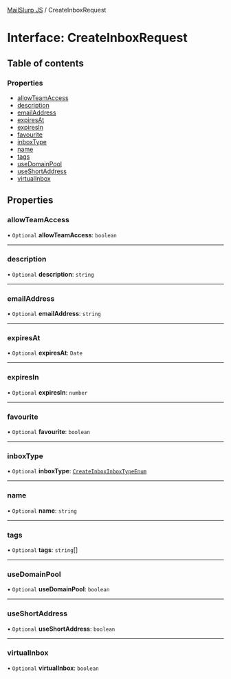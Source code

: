 [MailSlurp JS](../README.md) / CreateInboxRequest

# Interface: CreateInboxRequest

## Table of contents

### Properties

- [allowTeamAccess](CreateInboxRequest.md#allowteamaccess)
- [description](CreateInboxRequest.md#description)
- [emailAddress](CreateInboxRequest.md#emailaddress)
- [expiresAt](CreateInboxRequest.md#expiresat)
- [expiresIn](CreateInboxRequest.md#expiresin)
- [favourite](CreateInboxRequest.md#favourite)
- [inboxType](CreateInboxRequest.md#inboxtype)
- [name](CreateInboxRequest.md#name)
- [tags](CreateInboxRequest.md#tags)
- [useDomainPool](CreateInboxRequest.md#usedomainpool)
- [useShortAddress](CreateInboxRequest.md#useshortaddress)
- [virtualInbox](CreateInboxRequest.md#virtualinbox)

## Properties

### allowTeamAccess

• `Optional` **allowTeamAccess**: `boolean`

___

### description

• `Optional` **description**: `string`

___

### emailAddress

• `Optional` **emailAddress**: `string`

___

### expiresAt

• `Optional` **expiresAt**: `Date`

___

### expiresIn

• `Optional` **expiresIn**: `number`

___

### favourite

• `Optional` **favourite**: `boolean`

___

### inboxType

• `Optional` **inboxType**: [`CreateInboxInboxTypeEnum`](../enums/CreateInboxInboxTypeEnum.md)

___

### name

• `Optional` **name**: `string`

___

### tags

• `Optional` **tags**: `string`[]

___

### useDomainPool

• `Optional` **useDomainPool**: `boolean`

___

### useShortAddress

• `Optional` **useShortAddress**: `boolean`

___

### virtualInbox

• `Optional` **virtualInbox**: `boolean`
